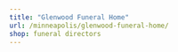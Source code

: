 ```yaml
---
title: "Glenwood Funeral Home"
url: /minneapolis/glenwood-funeral-home/
shop: funeral directors
---
```

